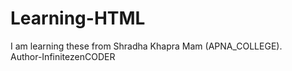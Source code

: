 # Learning-HTML
I am learning these from Shradha Khapra Mam (APNA_COLLEGE).
<br>
Author-InfinitezenCODER
